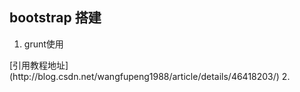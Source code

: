 ## bootstrap 搭建
1. grunt使用
<p>[引用教程地址](http://blog.csdn.net/wangfupeng1988/article/details/46418203/)</div>
2. 